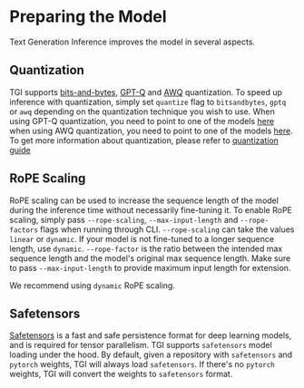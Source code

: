 # Preparing the Model

Text Generation Inference improves the model in several aspects. 

## Quantization

TGI supports [bits-and-bytes](https://github.com/TimDettmers/bitsandbytes#bitsandbytes), [GPT-Q](https://arxiv.org/abs/2210.17323) and [AWQ](https://arxiv.org/abs/2306.00978) quantization. To speed up inference with quantization, simply set `quantize` flag to `bitsandbytes`, `gptq` or `awq` depending on the quantization technique you wish to use. When using GPT-Q quantization, you need to point to one of the models [here](https://huggingface.co/models?search=gptq) when using AWQ quantization, you need to point to one of the models [here](https://huggingface.co/models?search=awq). To get more information about quantization, please refer to [quantization guide](../conceptual/quantization)


## RoPE Scaling

RoPE scaling can be used to increase the sequence length of the model during the inference time without necessarily fine-tuning it. To enable RoPE scaling, simply pass `--rope-scaling`, `--max-input-length` and `--rope-factors` flags when running through CLI. `--rope-scaling` can take the values `linear` or `dynamic`. If your model is not fine-tuned to a longer sequence length, use `dynamic`. `--rope-factor` is the ratio between the intended max sequence length and the model's original max sequence length. Make sure to pass `--max-input-length` to provide maximum input length for extension. 

<Tip>

We recommend using `dynamic` RoPE scaling.

</Tip>

## Safetensors

[Safetensors](https://github.com/huggingface/safetensors) is a fast and safe persistence format for deep learning models, and is required for tensor parallelism. TGI supports `safetensors` model loading under the hood. By default, given a repository with `safetensors` and `pytorch` weights, TGI will always load `safetensors`. If there's no `pytorch` weights, TGI will convert the weights to `safetensors` format. 

